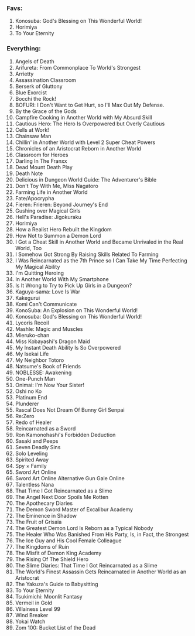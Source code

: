### Favs: 
1. Konosuba: God's Blessing on This Wonderful World!
2. Horimiya
3. To Your Eternity

### Everything:
1. Angels of Death
2. Arifureta: From Commonplace To World's Strongest
3. Arrietty
4. Assassination Classroom
5. Berserk of Gluttony
6. Blue Exorcist
7. Bocchi the Rock!
8. BOFURI: I Don't Want to Get Hurt, so I'll Max Out My Defense.
9. By the Grace of the Gods
10. Campfire Cooking in Another World with My Absurd Skill
11. Cautious Hero: The Hero Is Overpowered but Overly Cautious
12. Cells at Work!
13. Chainsaw Man
14. Chillin' in Another World with Level 2 Super Cheat Powers
15. Chronicles of an Aristocrat Reborn in Another World
16. Classroom for Heroes
17. Darling In The Franxx
18. Dead Mount Death Play
19. Death Note
20. Delicious in Dungeon World Guide: The Adventurer's Bible
21. Don't Toy With Me, Miss Nagatoro
22. Farming Life in Another World
23. Fate/Apocrypha
24. Fieren: Frieren: Beyond Journey's End
25. Gushing over Magical Girls
26. Hell's Paradise: Jigokuraku
27. Horimiya
28. How a Realist Hero Rebuilt the Kingdom
29. How Not to Summon a Demon Lord
30. I Got a Cheat Skill in Another World and Became Unrivaled in the Real World, Too
31. I Somehow Got Strong By Raising Skills Related To Farming
32. I Was Reincarnated as the 7th Prince so I Can Take My Time Perfecting My Magical Ability
33. I'm Quitting Heroing
34. In Another World With My Smartphone
35. Is It Wrong to Try to Pick Up Girls in a Dungeon?
36. Kaguya-sama: Love Is War
37. Kakegurui
38. Komi Can't Communicate
39. KonoSuba: An Explosion on This Wonderful World!
40. Konosuba: God's Blessing on This Wonderful World!
41. Lycoris Recoil
42. Mashle: Magic and Muscles
43. Mieruko-chan
44. Miss Kobayashi's Dragon Maid
45. My Instant Death Ability Is So Overpowered
46. My Isekai Life
47. My Neighbor Totoro
48. Natsume's Book of Friends
49. NOBLESSE: Awakening
50. One-Punch Man
51. Onimai: I'm Now Your Sister!
52. Oshi no Ko
53. Platinum End
54. Plunderer
55. Rascal Does Not Dream Of Bunny Girl Senpai
56. Re:Zero
57. Redo of Healer
58. Reincarnated as a Sword
59. Ron Kamonohashi's Forbidden Deduction
60. Sasaki and Peeps
61. Seven Deadly Sins
62. Solo Leveling
63. Spirited Away
64. Spy × Family
65. Sword Art Online
66. Sword Art Online Alternative Gun Gale Online
67. Talentless Nana
68. That Time I Got Reincarnated as a Slime
69. The Angel Next Door Spoils Me Rotten
70. The Apothecary Diaries
71. The Demon Sword Master of Excalibur Academy
72. The Eminence in Shadow
73. The Fruit of Grisaia
74. The Greatest Demon Lord Is Reborn as a Typical Nobody
75. The Healer Who Was Banished From His Party, Is, in Fact, the Strongest
76. The Ice Guy and His Cool Female Colleague
77. The Kingdoms of Ruin
78. The Misfit of Demon King Academy
79. The Rising Of The Shield Hero
80. The Slime Diaries: That Time I Got Reincarnated as a Slime
81. The World's Finest Assassin Gets Reincarnated in Another World as an Aristocrat
82. The Yakuza's Guide to Babysitting
83. To Your Eternity
84. Tsukimichi: Moonlit Fantasy
85. Vermeil in Gold
86. Villainess Level 99
87. Wind Breaker
88. Yokai Watch
89. Zom 100: Bucket List of the Dead

